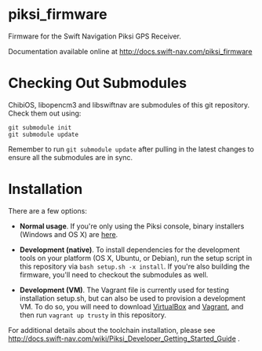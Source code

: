 piksi_firmware
==============

Firmware for the Swift Navigation Piksi GPS Receiver.

Documentation available online at http://docs.swift-nav.com/piksi_firmware

Checking Out Submodules
=========================

ChibiOS, libopencm3 and libswiftnav are submodules of this git repository.
Check them out using:

	git submodule init
	git submodule update

Remember to run `git submodule update` after pulling in the latest changes to
ensure all the submodules are in sync.

Installation
============

There are a few options:

* **Normal usage**. If you're only using the Piksi console, binary
  installers (Windows and OS X) are
  [here](http://downloads.swiftnav.com/piksi_console/).

* **Development (native)**. To install dependencies for the
  development tools on your platform (OS X, Ubuntu, or Debian), run
  the setup script in this repository via `bash setup.sh -x
  install`. If you're also building the firmware, you'll need to
  checkout the submodules as well.

* **Development (VM)**. The Vagrant file is currently used for testing
  installation setup.sh, but can also be used to provision a
  development VM. To do so, you will need to download
  [VirtualBox](https://www.virtualbox.org/wiki/Downloads) and
  [Vagrant](http://www.vagrantup.com/downloads.html), and then run
  `vagrant up trusty` in this repository.

For additional details about the toolchain installation, please see
  http://docs.swift-nav.com/wiki/Piksi_Developer_Getting_Started_Guide .
